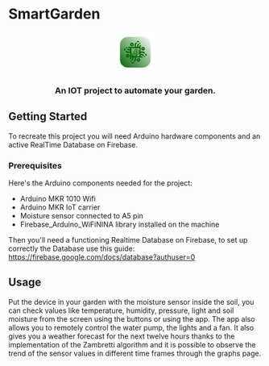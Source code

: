   # SmartGarden
<div align="center">
  <img src="app/src/main/res/mipmap-xxxhdpi/splashscreen_foreground.png" alt="Logo" width="80" height="80">
     <h3 align="center">An IOT project to automate your garden.</h3>
  </div>

<!-- GETTING STARTED -->
## Getting Started
To recreate this project you will need Arduino hardware components and an active RealTime Database on Firebase.

### Prerequisites
Here's the Arduino components needed for the project:
* Arduino MKR 1010 Wifi
* Arduino MKR IoT carrier
* Moisture sensor connected to A5 pin
* Firebase_Arduino_WiFiNINA library installed on the machine

Then you'll need a functioning Realtime Database on Firebase, to set up correctly the Database use this guide:
https://firebase.google.com/docs/database?authuser=0 

<!-- USAGE EXAMPLES -->
## Usage
Put the device in your garden with the moisture sensor inside the soil, you can check values like temperature, humidity, pressure, light and soil moisture from the screen using the buttons or using the app. The app also allows you to remotely control the water pump, the lights and a fan. It also gives you a weather forecast for the next twelve hours thanks to the implementation of the Zambretti algorithm and it is possible to observe the trend of the sensor values in different time frames through the graphs page.
